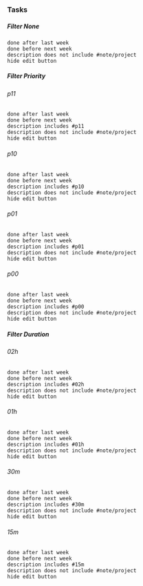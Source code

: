 ### Tasks
##### Filter None
```tasks
done after last week
done before next week
description does not include #note/project
hide edit button
```

##### Filter Priority
###### p11
```tasks
done after last week
done before next week
description includes #p11
description does not include #note/project
hide edit button
```
###### p10
```tasks
done after last week
done before next week
description includes #p10
description does not include #note/project
hide edit button
```
###### p01
```tasks
done after last week
done before next week
description includes #p01
description does not include #note/project 
hide edit button
```
###### p00
```tasks
done after last week
done before next week
description includes #p00
description does not include #note/project 
hide edit button
```

##### Filter Duration
###### 02h
```tasks
done after last week
done before next week
description includes #02h 
description does not include #note/project 
hide edit button
```
###### 01h
```tasks
done after last week
done before next week
description includes #01h 
description does not include #note/project 
hide edit button
```
###### 30m
```tasks
done after last week
done before next week
description includes #30m 
description does not include #note/project 
hide edit button
```
###### 15m
```tasks
done after last week
done before next week
description includes #15m 
description does not include #note/project 
hide edit button
```